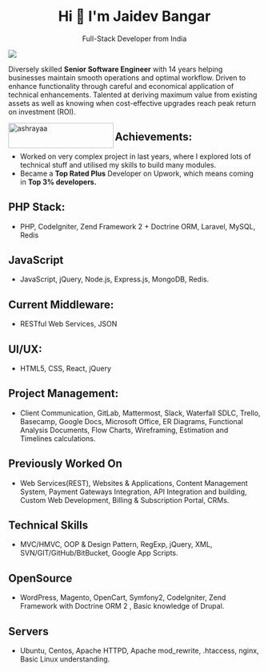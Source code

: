 <h1 align="center">Hi 👋 I'm Jaidev Bangar</h1>
<p align="center">Full-Stack Developer from India</p>

![](https://komarev.com/ghpvc/?username=solaxes)

Diversely skilled **Senior Software Engineer** with 14 years helping businesses maintain smooth operations and optimal workflow. Driven to enhance functionality through careful and economical application of technical enhancements. Talented at deriving maximum value from existing assets as well as knowing when cost-effective upgrades reach peak return on investment (ROI).

<p dir="auto"><a href="https://www.buymeacoffee.com/solaxes" rel="nofollow"> <img align="left" src="https://camo.githubusercontent.com/28aae05a0fba45679e8e27d90609601e249b64a5fe30dfef05495de4f4e318d4/68747470733a2f2f63646e2e6275796d6561636f666665652e636f6d2f627574746f6e732f76322f64656661756c742d79656c6c6f772e706e67" height="50" width="210" alt="ashrayaa" data-canonical-src="https://cdn.buymeacoffee.com/buttons/v2/default-yellow.png" style="max-width: 100%;"></a></p>

## Achievements:
  - Worked on very complex project in last years, where I explored lots of technical stuff and utilised my skills to build many modules.
  - Became a **Top Rated Plus** Developer on Upwork, which means coming in **Top 3% developers.** 

## PHP Stack: 
  - PHP, CodeIgniter, Zend Framework 2 + Doctrine ORM, Laravel, MySQL, Redis

## JavaScript
  - JavaScript, jQuery, Node.js, Express.js, MongoDB, Redis.

## Current Middleware:
  - RESTful Web Services, JSON

## UI/UX:
  - HTML5, CSS, React, jQuery
## Project Management:
  - Client Communication, GitLab, Mattermost, Slack, Waterfall SDLC, Trello, Basecamp, Google Docs, Microsoft Office, ER Diagrams, Functional Analysis Documents, Flow Charts, Wireframing, Estimation and Timelines calculations.

## Previously Worked On 
- Web Services(REST), Websites & Applications, Content Management System, Payment Gateways Integration, API Integration and building, Custom Web Development, Billing & Subscription Portal, CRMs. 

## Technical Skills
 - MVC/HMVC, OOP & Design Pattern, RegExp,  jQuery, XML, SVN/GIT/GitHub/BitBucket, Google App Scripts. 

## OpenSource
  - WordPress, Magento, OpenCart, Symfony2, CodeIgniter, Zend Framework with Doctrine ORM 2 , Basic knowledge of Drupal. 

## Servers
  - Ubuntu, Centos, Apache HTTPD, Apache mod_rewrite, .htaccess, nginx, Basic Linux understanding.
